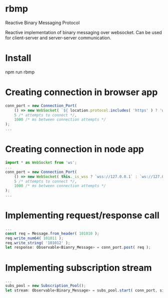 # rbmp
Reactive Binary Messaging Protocol

Reactive implementation of binary messaging over websocket.
Can be used for client-server and server-server communication.

# Install

npm run rbmp

# Creating connection in browser app

```ts
conn_port = new Connection_Port(
	() => new WebSocket( `${ location.protocol.includes( 'https' ) ? 'wss' : 'ws' }://${ window.location.hostname }` ),
	5 /* attempts to connect */,
	1000 /* ms between connection attempts */
);
...
```

# Creating connection in node app

```ts
import * as WebSocket from 'ws';
...
conn_port = new Connection_Port(
	() => new WebSocket( this._is_wss ? `wss://127.0.0.1` : `ws://127.0.0.1`, { rejectUnauthorized: false } )
	5 /* attempts to connect */,
	1000 /* ms between connection attempts */
);
...
```

# Implementing request/response call

```ts
...
const req = Message.from_header( 101010 );
req.write_num64( 101011 );
req.write_string( '101012' );
let response: Observable<Bianry_Message> = conn_port.post( req );
```

# Implementing subscription stream

```ts
...
subs_pool = new Subscription_Pool();
let stream: Observable<Binary_Message> = subs_pool.start( conn_port, sid, msg );
```
